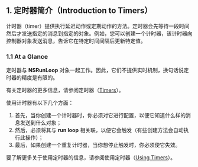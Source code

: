 ## 1. 定时器简介（Introduction to Timers）

计时器（timer）提供执行延迟动作或定期动作的方法。定时器会先等待一段时间然后才发送指定的消息到指定的对象。例如，您可以创建一个计时器，该计时器向控制器对象发送消息，告诉它在特定时间间隔后更新特定值。

### 1.1 At a Glance

定时器与 **NSRunLoop** 对象一起工作。因此，它们不提供实时机制，换句话说定时器的精度是有限的。

有关定时器的更多信息，请参阅定时器（[Timers](https://developer.apple.com/library/content/documentation/Cocoa/Conceptual/Timers/Articles/timerConcepts.html#//apple_ref/doc/uid/20000806-BAJFBAIH)）。

使用计时器有以下几个方面：

1. 首先，当你创建一个计时器时，你必须对它进行配置，以便它知道什么样的消息发送到什么对象；
2. 然后，必须将其与 **run loop** 相关联，以便它会触发（有些创建方法会自动执行此操作）；
3. 最后，如果创建一个重复计时器，当你想停止触发时，你必须使它失效。

要了解更多关于使用定时器的信息，请参阅使用定时器（[Using Timers](https://developer.apple.com/library/content/documentation/Cocoa/Conceptual/Timers/Articles/usingTimers.html#//apple_ref/doc/uid/20000807-CJBJCBDE)）。
